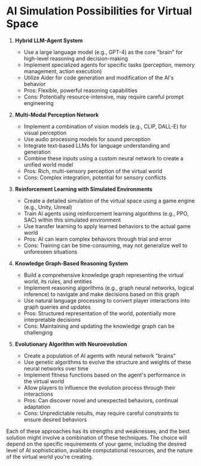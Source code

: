 # AI Simulation Possibilities for Virtual Space

1. **Hybrid LLM-Agent System**
   - Use a large language model (e.g., GPT-4) as the core "brain" for high-level reasoning and decision-making
   - Implement specialized agents for specific tasks (perception, memory management, action execution)
   - Utilize Aider for code generation and modification of the AI's behavior
   - Pros: Flexible, powerful reasoning capabilities
   - Cons: Potentially resource-intensive, may require careful prompt engineering

2. **Multi-Modal Perception Network**
   - Implement a combination of vision models (e.g., CLIP, DALL-E) for visual perception
   - Use audio processing models for sound perception
   - Integrate text-based LLMs for language understanding and generation
   - Combine these inputs using a custom neural network to create a unified world model
   - Pros: Rich, multi-sensory perception of the virtual world
   - Cons: Complex integration, potential for sensory conflicts

3. **Reinforcement Learning with Simulated Environments**
   - Create a detailed simulation of the virtual space using a game engine (e.g., Unity, Unreal)
   - Train AI agents using reinforcement learning algorithms (e.g., PPO, SAC) within this simulated environment
   - Use transfer learning to apply learned behaviors to the actual game world
   - Pros: AI can learn complex behaviors through trial and error
   - Cons: Training can be time-consuming, may not generalize well to unforeseen situations

4. **Knowledge Graph-Based Reasoning System**
   - Build a comprehensive knowledge graph representing the virtual world, its rules, and entities
   - Implement reasoning algorithms (e.g., graph neural networks, logical inference) to navigate and make decisions based on this graph
   - Use natural language processing to convert player interactions into graph queries and updates
   - Pros: Structured representation of the world, potentially more interpretable decisions
   - Cons: Maintaining and updating the knowledge graph can be challenging

5. **Evolutionary Algorithm with Neuroevolution**
   - Create a population of AI agents with neural network "brains"
   - Use genetic algorithms to evolve the structure and weights of these neural networks over time
   - Implement fitness functions based on the agent's performance in the virtual world
   - Allow players to influence the evolution process through their interactions
   - Pros: Can discover novel and unexpected behaviors, continual adaptation
   - Cons: Unpredictable results, may require careful constraints to ensure desired behaviors

Each of these approaches has its strengths and weaknesses, and the best solution might involve a combination of these techniques. The choice will depend on the specific requirements of your game, including the desired level of AI sophistication, available computational resources, and the nature of the virtual world you're creating.
